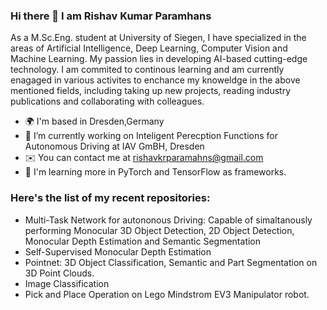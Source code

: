 ### Hi there 👋 I am Rishav Kumar Paramhans

As a M.Sc.Eng. student at University of Siegen, I have specialized in the areas of Artificial Intelligence, Deep Learning, Computer Vision and Machine Learning. My passion lies in developing AI-based cutting-edge technology. I am commited to continous learning and am currently enagaged in various activites to enchance my knoweldge in the above mentioned fields, including taking up new projects, reading industry publications and collaborating with colleagues.  

* 🌍 I'm based in Dresden,Germany
* 🔭 I’m currently working on Inteligent Perecption Functions for Autonomous Driving at IAV GmBH, Dresden
* ✉️ You can contact me at rishavkrparamahns@gmail.com
* 🧠 I'm learning more in PyTorch and TensorFlow as frameworks. 

### Here's the list of my recent repositories:
* Multi-Task Network for autononous Driving: Capable of simaltanously performing Monocular 3D Object Detection, 2D Object Detection, Monocular Depth Estimation and 
                                             Semantic Segmentation
* Self-Supervised Monocular Depth Estimation
* Pointnet: 3D Object Classification, Semantic and Part Segmentation on 3D Point Clouds.
* Image Classification
* Pick and Place Operation on Lego Mindstrom EV3 Manipulator robot.
